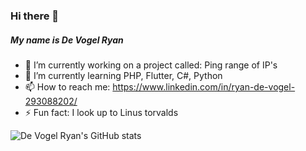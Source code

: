 ### Hi there 👋
##### My name is De Vogel Ryan


- 🔭 I’m currently working on a project called: Ping range of IP's
- 🌱 I’m currently learning PHP, Flutter, C#, Python
- 📫 How to reach me: https://www.linkedin.com/in/ryan-de-vogel-293088202/
- ⚡ Fun fact: I look up to Linus torvalds


![De Vogel Ryan's GitHub stats](https://github-readme-stats.vercel.app/api?username=DeVogelRyan&show_icons=true&theme=dark)



